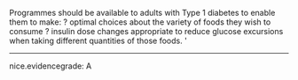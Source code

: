 Programmes should be available to adults with Type 1 diabetes to enable them to make:
? optimal choices about the variety of foods they wish to consume
? insulin dose changes appropriate to reduce glucose excursions when taking different quantities of those foods.
'

---
 nice.evidencegrade: A
